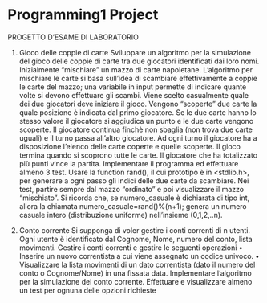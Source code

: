 # Programming1 Project
 
PROGETTO D’ESAME DI LABORATORIO  
 
1. Gioco delle coppie di carte 
Sviluppare un algoritmo per la simulazione del gioco delle coppie di carte tra due giocatori identificati dai loro nomi. Inizialmente “mischiare” un mazzo di carte napoletane.
L’algoritmo per mischiare le carte si basa sull’idea di scambiare effettivamente a coppie le carte del mazzo; una variabile in input permette di indicare quante volte si devono
effettuare gli scambi. 
Viene scelto casualmente quale dei due giocatori deve iniziare il gioco. Vengono “scoperte” due carte la quale posizione è indicata dal primo giocatore. Se le due carte hanno lo stesso valore il giocatore si aggiudica un punto e le due carte vengono scoperte.
Il giocatore continua finchè non sbaglia (non trova due carte uguali) e il turno passa all’altro giocatore. Ad ogni turno il giocatore ha a disposizione l’elenco delle carte coperte e quelle scoperte. Il gioco termina quando si scoprono tutte le carte. Il giocatore che ha totalizzato più punti vince la partita.
Implementare il programma ed effettuare almeno 3 test. 
Usare la function rand(), il cui prototipo è in  <stdlib.h>, per generare a ogni passo gli indici delle due carte da scambiare. Nei test, partire sempre dal mazzo
“ordinato” e poi visualizzare il mazzo “mischiato”. 
Si ricorda che, se numero_casuale è dichiarata di tipo int, allora la chiamata numero_casuale=rand()%(n+1); genera un numero casuale intero (distribuzione uniforme) nell’insieme (0,1,2,..n).  


2. Conto corrente 
Si supponga di voler gestire i conti correnti di n utenti. Ogni utente è identificato dal Cognome, Nome, numero del conto, lista movimenti.
 Gestire i conti correnti e gestire le seguenti operazioni 
• Inserire un nuovo correntista a cui viene assegnato un codice univoco.
• Visualizzare la lista movimenti di un dato correntista (dato il numero del conto o Cognome/Nome) in una fissata data.
Implementare l’algoritmo per la simulazione dei conto corrente. Effettuare e
visualizzare almeno un test per ognuna delle opzioni richieste

 
